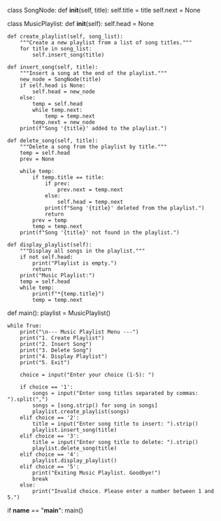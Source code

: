 class SongNode:
    def __init__(self, title):
        self.title = title
        self.next = None


class MusicPlaylist:
    def __init__(self):
        self.head = None

    def create_playlist(self, song_list):
        """Create a new playlist from a list of song titles."""
        for title in song_list:
            self.insert_song(title)

    def insert_song(self, title):
        """Insert a song at the end of the playlist."""
        new_node = SongNode(title)
        if self.head is None:
            self.head = new_node
        else:
            temp = self.head
            while temp.next:
                temp = temp.next
            temp.next = new_node
        print(f"Song '{title}' added to the playlist.")

    def delete_song(self, title):
        """Delete a song from the playlist by title."""
        temp = self.head
        prev = None

        while temp:
            if temp.title == title:
                if prev:
                    prev.next = temp.next
                else:
                    self.head = temp.next
                print(f"Song '{title}' deleted from the playlist.")
                return
            prev = temp
            temp = temp.next
        print(f"Song '{title}' not found in the playlist.")

    def display_playlist(self):
        """Display all songs in the playlist."""
        if not self.head:
            print("Playlist is empty.")
            return
        print("Music Playlist:")
        temp = self.head
        while temp:
            print(f"*{temp.title}")
            temp = temp.next


def main():
    playlist = MusicPlaylist()

    while True:
        print("\n--- Music Playlist Menu ---")
        print("1. Create Playlist")
        print("2. Insert Song")
        print("3. Delete Song")
        print("4. Display Playlist")
        print("5. Exit")

        choice = input("Enter your choice (1-5): ")

        if choice == '1':
            songs = input("Enter song titles separated by commas: ").split(",")
            songs = [song.strip() for song in songs]
            playlist.create_playlist(songs)
        elif choice == '2':
            title = input("Enter song title to insert: ").strip()
            playlist.insert_song(title)
        elif choice == '3':
            title = input("Enter song title to delete: ").strip()
            playlist.delete_song(title)
        elif choice == '4':
            playlist.display_playlist()
        elif choice == '5':
            print("Exiting Music Playlist. Goodbye!")
            break
        else:
            print("Invalid choice. Please enter a number between 1 and 5.")


if __name__ == "__main__":
    main()
